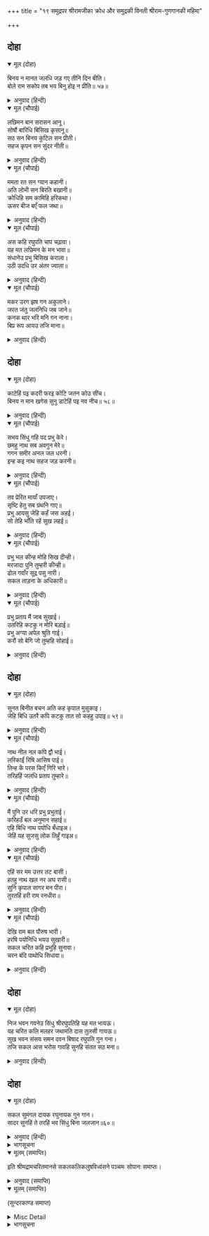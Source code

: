 +++
title = "१९ समुद्रपर श्रीरामजीका क्रोध और समुद्रकी विनती श्रीराम-गुणगानकी महिमा"

+++


## दोहा


<details open><summary>मूल (दोहा)</summary>

बिनय न मानत जलधि जड़ गए तीनि दिन बीति।  
बोले राम सकोप तब भय बिनु होइ न प्रीति॥ ५७॥
</details>

<details><summary>अनुवाद (हिन्दी)</summary>

इधर तीन दिन बीत गये, किन्तु जड समुद्र विनय नहीं मानता। तब श्रीरामजी क्रोधसहित बोले—बिना भयके प्रीति नहीं होती!॥ ५७॥
</details>

<details open><summary>मूल (चौपाई)</summary>

लछिमन बान सरासन आनू।  
सोषौं बारिधि बिसिख कृसानू॥  
सठ सन बिनय कुटिल सन प्रीती।  
सहज कृपन सन सुंदर नीती॥
</details>

<details><summary>अनुवाद (हिन्दी)</summary>

हे लक्ष्मण! धनुष-बाण लाओ, मैं अग्निबाणसे समुद्रको सोख डालूँ। मूर्खसे विनय, कुटिलके साथ प्रीति, स्वाभाविक ही कंजूससे सुन्दर नीति (उदारताका उपदेश),॥ १॥
</details>

<details open><summary>मूल (चौपाई)</summary>

ममता रत सन ग्यान कहानी।  
अति लोभी सन बिरति बखानी॥  
क्रोधिहि सम कामिहि हरिकथा।  
ऊसर बीज बएँ फल जथा॥
</details>

<details><summary>अनुवाद (हिन्दी)</summary>

ममतामें फँसे हुए मनुष्यसे ज्ञानकी कथा, अत्यन्त लोभीसे वैराग्यका वर्णन, क्रोधीसे शम (शान्ति) की बात और कामीसे भगवान् की कथा, इनका वैसा ही फल होता है जैसा ऊसरमें बीज बोनेसे होता है (अर्थात् ऊसरमें बीज बोनेकी भाँति यह सब व्यर्थ जाता है)॥ २॥
</details>

<details open><summary>मूल (चौपाई)</summary>

अस कहि रघुपति चाप चढ़ावा।  
यह मत लछिमन के मन भावा॥  
संधानेउ प्रभु बिसिख कराला।  
उठी उदधि उर अंतर ज्वाला॥
</details>

<details><summary>अनुवाद (हिन्दी)</summary>

ऐसा कहकर श्रीरघुनाथजीने धनुष चढ़ाया। यह मत लक्ष्मणजीके मनको बहुत अच्छा लगा। प्रभुने भयानक [अग्नि] बाण सन्धान किया, जिससे समुद्रके हृदयके अंदर अग्निकी ज्वाला उठी॥ ३॥
</details>

<details open><summary>मूल (चौपाई)</summary>

मकर उरग झष गन अकुलाने।  
जरत जंतु जलनिधि जब जाने॥  
कनक थार भरि मनि गन नाना।  
बिप्र रूप आयउ तजि माना॥
</details>

<details><summary>अनुवाद (हिन्दी)</summary>

मगर, साँप तथा मछलियोंके समूह व्याकुल हो गये। जब समुद्रने जीवोंको जलते जाना, तब सोनेके थालमें अनेक मणियों (रत्नों) को भरकर अभिमान छोड़कर वह ब्राह्मणके रूपमें आया॥ ४॥
</details>

## दोहा


<details open><summary>मूल (दोहा)</summary>

काटेहिं पइ कदरी फरइ कोटि जतन कोउ सींच।  
बिनय न मान खगेस सुनु डाटेहिं पइ नव नीच॥ ५८॥
</details>

<details><summary>अनुवाद (हिन्दी)</summary>

[काकभुशुण्डिजी कहते हैं—] हे गरुड़जी! सुनिये, चाहे कोई करोड़ों उपाय करके सींचे, पर केला तो काटनेपर ही फलता है। नीच विनयसे नहीं मानता, वह डाँटनेपर ही झुकता है (रास्तेपर आता है)॥ ५८॥
</details>

<details open><summary>मूल (चौपाई)</summary>

सभय सिंधु गहि पद प्रभु केरे।  
छमहु नाथ सब अवगुन मेरे॥  
गगन समीर अनल जल धरनी।  
इन्ह कइ नाथ सहज जड़ करनी॥
</details>

<details><summary>अनुवाद (हिन्दी)</summary>

समुद्रने भयभीत होकर प्रभुके चरण पकड़कर कहा—हे नाथ! मेरे सब अवगुण (दोष) क्षमा कीजिये। हे नाथ! आकाश, वायु, अग्नि, जल और पृथ्वी—इन सबकी करनी स्वभावसे ही जड है॥ १॥
</details>

<details open><summary>मूल (चौपाई)</summary>

तव प्रेरित मायाँ उपजाए।  
सृष्टि हेतु सब ग्रंथनि गाए॥  
प्रभु आयसु जेहि कहँ जस अहई।  
सो तेहि भाँति रहें सुख लहई॥
</details>

<details><summary>अनुवाद (हिन्दी)</summary>

आपकी प्रेरणासे मायाने इन्हें सृष्टिके लिये उत्पन्न किया है, सब ग्रन्थोंने यही गाया है। जिसके लिये स्वामीकी जैसी आज्ञा है, वह उसी प्रकारसे रहनेमें सुख पाता है॥ २॥
</details>

<details open><summary>मूल (चौपाई)</summary>

प्रभु भल कीन्ह मोहि सिख दीन्ही।  
मरजादा पुनि तुम्हरी कीन्ही॥  
ढोल गवाँर सूद्र पसु नारी।  
सकल ताड़ना के अधिकारी॥
</details>

<details><summary>अनुवाद (हिन्दी)</summary>

प्रभुने अच्छा किया जो मुझे शिक्षा (दण्ड) दी; किन्तु मर्यादा (जीवोंका स्वभाव) भी आपकी ही बनायी हुई है। ढोल, गँवार, शूद्र, पशु और स्त्री—ये सब शिक्षाके अधिकारी हैं॥ ३॥
</details>

<details open><summary>मूल (चौपाई)</summary>

प्रभु प्रताप मैं जाब सुखाई।  
उतरिहि कटकु न मोरि बड़ाई॥  
प्रभु अग्या अपेल श्रुति गाई।  
करौं सो बेगि जो तुम्हहि सोहाई॥
</details>

<details><summary>अनुवाद (हिन्दी)</summary>

प्रभुके प्रतापसे मैं सूख जाऊँगा और सेना पार उतर जायगी, इसमें मेरी बड़ाई नहीं है (मेरी मर्यादा नहीं रहेगी)। तथापि प्रभुकी आज्ञा अपेल है (अर्थात् आपकी आज्ञाका उल्लङ्घन नहीं हो सकता) ऐसा वेद गाते हैं। अब आपको जो अच्छा लगे, मैं तुरंत वही करूँ॥ ४॥
</details>

## दोहा


<details open><summary>मूल (दोहा)</summary>

सुनत बिनीत बचन अति कह कृपाल मुसुकाइ।  
जेहि बिधि उतरै कपि कटकु तात सो कहहु उपाइ॥ ५९॥
</details>

<details><summary>अनुवाद (हिन्दी)</summary>

समुद्रके अत्यन्त विनीत वचन सुनकर कृपालु श्रीरामजीने मुसकराकर कहा—हे तात! जिस प्रकार वानरोंकी सेना पार उतर जाय, वह उपाय बताओ॥ ५९॥
</details>

<details open><summary>मूल (चौपाई)</summary>

नाथ नील नल कपि द्वौ भाई।  
लरिकाईं रिषि आसिष पाई॥  
तिन्ह कें परस किएँ गिरि भारे।  
तरिहहिं जलधि प्रताप तुम्हारे॥
</details>

<details><summary>अनुवाद (हिन्दी)</summary>

[समुद्रने कहा—] हे नाथ! नील और नल दो वानर भाई हैं। उन्होंने लड़कपनमें ऋषिसे आशीर्वाद पाया था। उनके स्पर्श कर लेनेसे ही भारी-भारी पहाड़ भी आपके प्रतापसे समुद्रपर तैर जायँगे॥ १॥
</details>

<details open><summary>मूल (चौपाई)</summary>

मैं पुनि उर धरि प्रभु प्रभुताई।  
करिहउँ बल अनुमान सहाई॥  
एहि बिधि नाथ पयोधि बँधाइअ।  
जेहिं यह सुजसु लोक तिहुँ गाइअ॥
</details>

<details><summary>अनुवाद (हिन्दी)</summary>

मैं भी प्रभुकी प्रभुताको हृदयमें धारण कर अपने बलके अनुसार (जहाँतक मुझसे बन पड़ेगा) सहायता करूँगा। हे नाथ! इस प्रकार समुद्रको बँधाइये, जिससे तीनों लोकोंमें आपका सुन्दर यश गाया जाय॥ २॥
</details>

<details open><summary>मूल (चौपाई)</summary>

एहिं सर मम उत्तर तट बासी।  
हतहु नाथ खल नर अघ रासी॥  
सुनि कृपाल सागर मन पीरा।  
तुरतहिं हरी राम रनधीरा॥
</details>

<details><summary>अनुवाद (हिन्दी)</summary>

इस बाणसे मेरे उत्तर तटपर रहनेवाले पापके राशि दुष्ट मनुष्योंका वध कीजिये। कृपालु और रणधीर श्रीरामजीने समुद्रके मनकी पीड़ा सुनकर उसे तुरंत ही हर लिया (अर्थात् बाणसे उन दुष्टोंका वध कर दिया)॥ ३॥
</details>

<details open><summary>मूल (चौपाई)</summary>

देखि राम बल पौरुष भारी।  
हरषि पयोनिधि भयउ सुखारी॥  
सकल चरित कहि प्रभुहि सुनावा।  
चरन बंदि पाथोधि सिधावा॥
</details>

<details><summary>अनुवाद (हिन्दी)</summary>

श्रीरामजीका भारी बल और पौरुष देखकर समुद्र हर्षित होकर सुखी हो गया। उसने उन दुष्टोंका सारा चरित्र प्रभुको कह सुनाया। फिर चरणोंकी वन्दना करके समुद्र चला गया॥४॥
</details>

## दोहा


<details open><summary>मूल (दोहा)</summary>

निज भवन गवनेउ सिंधु श्रीरघुपतिहि यह मत भायऊ।  
यह चरित कलि मलहर जथामति दास तुलसी गायऊ॥  
सुख भवन संसय समन दवन बिषाद रघुपति गुन गना।  
तजि सकल आस भरोस गावहि सुनहि संतत सठ मना॥
</details>

<details><summary>अनुवाद (हिन्दी)</summary>

समुद्र अपने घर चला गया, श्रीरघुनाथजीको यह मत (उसकी सलाह) अच्छा लगा। यह चरित्र कलियुगके पापोंको हरनेवाला है, इसे तुलसीदासने अपनी बुद्धिके अनुसार गाया है। श्रीरघुनाथजीके गुणसमूह सुखके धाम, सन्देहका नाश करनेवाले और विषादका दमन करनेवाले हैं। अरे मूर्ख मन! तू संसारका सब आशा-भरोसा त्यागकर निरन्तर इन्हें गा और सुन।
</details>

## दोहा


<details open><summary>मूल (दोहा)</summary>

सकल सुमंगल दायक रघुनायक गुन गान।  
सादर सुनहिं ते तरहिं भव सिंधु बिना जलजान॥६०॥
</details>

<details><summary>अनुवाद (हिन्दी)</summary>

श्रीरघुनाथजीका गुणगान सम्पूर्ण सुन्दर मङ्गलोंका देनेवाला है। जो इसे आदरसहित सुनेंगे, वे बिना किसी जहाज (अन्य साधन) के ही भवसागरको तर जायँगे॥६०॥
</details>

<details><summary>भागसूचना</summary>

मासपारायण, चौबीसवाँ विश्राम
</details>

<details open><summary>मूलम् (समाप्तिः)</summary>

इति श्रीमद्रामचरितमानसे सकलकलिकलुषविध्वंसने पञ्चमः सोपानः समाप्तः।
</details>

<details><summary>अनुवाद (समाप्ति)</summary>

कलियुगके समस्त पापोंका नाश करनेवाले श्रीरामचरितमानसका  
यह पाँचवाँ सोपान समाप्त हुआ।
</details>

<details open><summary>मूलम् (समाप्तिः)</summary>

(सुन्दरकाण्ड समाप्त)
</details>

<details><summary>Misc Detail</summary>

॥श्रीगणेशाय नमः॥  
श्रीजानकीवल्लभो विजयते
</details>

<details><summary>भागसूचना</summary>

श्रीरामचरितमानस (षष्ठ सोपान)
</details>